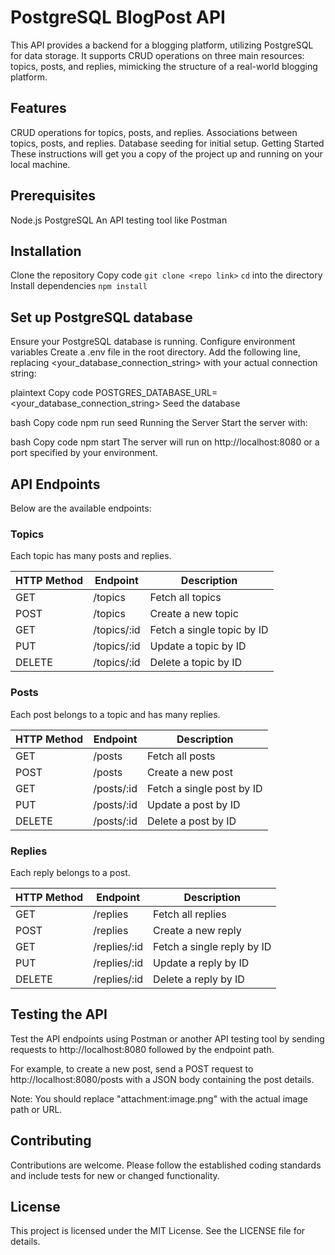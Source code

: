 # PostgreSQL BlogPost API

This API provides a backend for a blogging platform, utilizing PostgreSQL for data storage. It supports CRUD operations on three main resources: topics, posts, and replies, mimicking the structure of a real-world blogging platform.

## Features

CRUD operations for topics, posts, and replies.
Associations between topics, posts, and replies.
Database seeding for initial setup.
Getting Started
These instructions will get you a copy of the project up and running on your local machine.

## Prerequisites

Node.js
PostgreSQL
An API testing tool like Postman

## Installation

Clone the repository
Copy code `git clone <repo link>`
`cd` into the directory
Install dependencies `npm install`

## Set up PostgreSQL database

Ensure your PostgreSQL database is running.
Configure environment variables
Create a .env file in the root directory. Add the following line, replacing <your_database_connection_string> with your actual connection string:

plaintext
Copy code
POSTGRES_DATABASE_URL=<your_database_connection_string>
Seed the database

bash
Copy code
npm run seed
Running the Server
Start the server with:

bash
Copy code
npm start
The server will run on http://localhost:8080 or a port specified by your environment.

## API Endpoints

Below are the available endpoints:

### Topics

Each topic has many posts and replies.

| HTTP Method | Endpoint    | Description                |
| ----------- | ----------- | -------------------------- |
| GET         | /topics     | Fetch all topics           |
| POST        | /topics     | Create a new topic         |
| GET         | /topics/:id | Fetch a single topic by ID |
| PUT         | /topics/:id | Update a topic by ID       |
| DELETE      | /topics/:id | Delete a topic by ID       |

### Posts

Each post belongs to a topic and has many replies.

| HTTP Method | Endpoint   | Description               |
| ----------- | ---------- | ------------------------- |
| GET         | /posts     | Fetch all posts           |
| POST        | /posts     | Create a new post         |
| GET         | /posts/:id | Fetch a single post by ID |
| PUT         | /posts/:id | Update a post by ID       |
| DELETE      | /posts/:id | Delete a post by ID       |

### Replies

Each reply belongs to a post.

| HTTP Method | Endpoint     | Description                |
| ----------- | ------------ | -------------------------- |
| GET         | /replies     | Fetch all replies          |
| POST        | /replies     | Create a new reply         |
| GET         | /replies/:id | Fetch a single reply by ID |
| PUT         | /replies/:id | Update a reply by ID       |
| DELETE      | /replies/:id | Delete a reply by ID       |

## Testing the API

Test the API endpoints using Postman or another API testing tool by sending requests to http://localhost:8080 followed by the endpoint path.

For example, to create a new post, send a POST request to http://localhost:8080/posts with a JSON body containing the post details.

Note: You should replace "attachment:image.png" with the actual image path or URL.

## Contributing

Contributions are welcome. Please follow the established coding standards and include tests for new or changed functionality.

## License

This project is licensed under the MIT License. See the LICENSE file for details.
